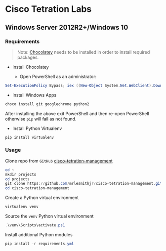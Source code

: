 # Cisco Tetration Labs

## Windows Server 2012R2+/Windows 10

### Requirements

>Note: [Chocolatey](https://chocolatey.org) needs to be installed in order to install required packages.

- Install Chocolatey

  - Open PowerShell as an administrator:

```Powershell
Set-ExecutionPolicy Bypass; iex ((New-Object System.Net.WebClient).DownloadString('https://chocolatey.org/install.ps1'))
```

- Install Windows Apps

```Powershell
choco install git googlechrome python2
```

After installing the above exit PowerShell and then re-open PowerShell otherwise `pip` will fail as not found.

- Install Python Virtualenv

```Powershell
pip install virtualenv
```

### Usage

Clone repo from `GitHub` [cisco-tetration-management](https://github.com/mrlesmithjr/cisco-tetration-management.git)

```PowerShell
cd ~
mkdir projects
cd projects
git clone https://github.com/mrlesmithjr/cisco-tetration-management.git
cd cisco-tetration-management
```

Create a Python virtual environment

```Powershell
virtualenv venv
```

Source the `venv` Python virtual environment

```Powershell
.\venv\Scripts\activate.ps1
```

Install additional Python modules

```Powershell
pip install -r requirements.yml
```
